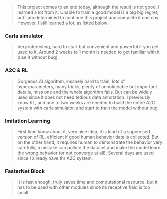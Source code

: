 > This project comes to an end today, although the result is not good, I learned a lot from it. 
> Unable to train a good model is a big big regret, but I am determined to continue this project and complete it one 
> day. However, I still learned a lot, as listed below:

### **Carla simulator**
> Very interesting, hard to start but convenient and powerful if you get used to it. Around 2 weeks to 1 month is 
  needed to get familiar with it (use it without bug).
### **A2C & RL**
> Gorgeous AI algorithm, insanely hard to train, lots of hyperparameters, many tricks, plenty of 
  unnoticeable but important details, miss one and the whole algorithm fails. But can be widely used since it does 
  not need tedious data annotation. I previously know RL, and one to two weeks are needed to build the entire A2C 
  system with carla simulator, and start to train the model without bug.
### **Imitation Learning**
> First time know about it, very nice idea, it is kind of a supervised version of RL, efficient if good human 
  behavior data is collected. But on the other hand, it requires human to demonstrate the behavior very carefully, a 
  mistake can pollute the dataset and make the model learn the wrong behavior (or not converge at all). Several days 
  are used since I already have thr A2C system.
### **FasterNet Block**
> It is fast enough, truly saves time and computational resource, but it has to be used with other modules since its 
  receptive field is too small.